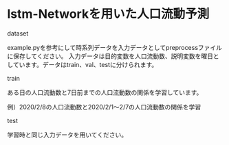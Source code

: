 # lstm-Networkを用いた人口流動予測


dataset

example.pyを参考にして時系列データを入力データとしてpreprocessファイルに保存してください。
入力データは目的変数を人口流動数、説明変数を曜日としています。データはtrain、val、testに分けられます。


train

ある日の人口流動数と7日前までの人口流動数の関係を学習しています。

例）2020/2/8の人口流動数と2020/2/1～2/7の人口流動数の関係を学習



test

学習時と同じ入力データを用いてください。
